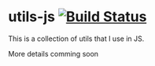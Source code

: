 # utils-js [![Build Status](https://travis-ci.org/surdu/utils.js.svg)](https://travis-ci.org/surdu/utils.js)

This is a collection of utils that I use in JS.

More details comming soon
